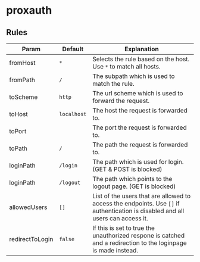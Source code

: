 # proxauth

## Rules

|Param|Default|Explanation|
|-|-|-|
|fromHost|`*`|Selects the rule based on the host. Use `*` to match all hosts.|
|fromPath|`/`|The subpath which is used to match the rule.|
|toScheme|`http`|The url scheme which is used to forward the request.|
|toHost|`localhost`|The host the request is forwarded to.|
|toPort||The port the request is forwarded to.|
|toPath|`/`|The path the request is forwarded to.|
|loginPath|`/login`|The path which is used for login. (GET & POST is blocked)|
|loginPath|`/logout`|The path which points to the logout page. (GET is blocked)|
|allowedUsers|`[]`|List of the users that are allowed to access the endpoints. Use `[]` if authentication is disabled and all users can access it.|
|redirectToLogin|`false`|If this is set to true the unauthorized respone is catched and a redirection to the loginpage is made instead.|